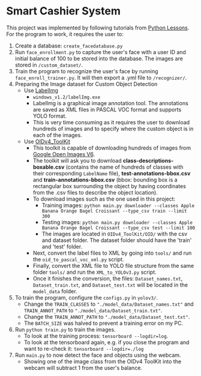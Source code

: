 # Smart Cashier System 
This project was implemented by following tutorials from [Python Lessons](pylessons.com). For the program to work, it requires the user to:
1. Create a database: `create_facedatabase.py`
2. Run `face_enrollment.py` to capture the user's face with a user ID and initial balance of 100 to be stored into the database. The images are stored in `/custom_dataset/`.
3. Train the program to recognize the user's face by running `face_enroll_trainer.py`. It will then export a .yml file to `/recognizer/`.
4. Preparing the Image dataset for Custom Object Detection
   - Use [LabelImg](github.com/tzutalin/labelimg)
      - `windows_v1.2/labelImg.exe`
      - LabelImg is a graphical image annotation tool. The annotations are saved as XML files in PASCAL VOC format and supports YOLO format. 
      - This is very time consuming as it requires the user to download hundreds of images and to specify where the custom object is in each of the images. 
   - Use [OIDv4_ToolKit](https://github.com/EscVM/OIDv4_ToolKit)
      - This toolkit is capable of downloading hundreds of images from [Google Open Images V6](https://storage.googleapis.com/openimages/web/index.html).
      - The toolkit will ask you to download **class-descriptions-boxable.csv** (contains the name of hundreds of classes with their corresponding `LabelName` file), **test-annotations-bbox.csv** and **train-annotations-bbox.csv** (bbox: bounding box is a rectangular box surrounding the object by having coordinates from the .csv files to describe the object location).
      - To download images such as the one used in this project: 
         - Training images: `python main.py downloader --classes Apple Banana Orange Bagel Croissant --type_csv train --limit 300`
         - Testing images: `python main.py downloader --classes Apple Banana Orange Bagel Croissant --type_csv test --limit 100`
         - The images are located in `OIDv4_ToolKit/OID/` with the csv and dataset folder. The dataset folder should have the 'train' and 'test' folder.
      - Next, convert the label files to XML by going into `tools/` and run the `oid_to_pascal_voc_xml.py` script. 
      - Finally, convert the XML file to YOLO file structure from the same folder `tools/` and run the `XML_to_YOLOv3.py` script. 
      - Once it finishes the conversion, the files: `Dataset_names.txt`, `Dataset_train.txt`, and `Dataset_test.txt` will be located in the `model_data` folder.
5. To train the program, configure the `configs.py` in `yolov3/`.
    - Change the `TRAIN_CLASSES` to `"./model_data/Dataset_names.txt"` and `TRAIN_ANNOT_PATH` to `"./model_data/Dataset_train.txt"`.
    - Change the `TRAIN_ANNOT_PATH` to `"./model_data/Dataset_test.txt"`.
    - The `BATCH_SIZE` was halved to prevent a training error on my PC. 
6. Run `python train.py` to train the images.
    - To look at the training process: `tensorboard --logdir=log`. 
    - To look at the tensorboard again, e.g. if you close the program and want to re-check it: `tensorboard --logdir=./log`
7. Run `main.py` to now detect the face and objects using the webcam. 
   - Showing one of the image class from the OIDv4 ToolKit into the webcam will subtract 1 from the user's balance.  

